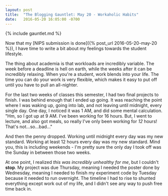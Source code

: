 ```yaml
---
layout: post
title:  "The Blogging Gauntlet: May 20 - Workaholic Habits"
date:   2016-05-20 16:05:00 -0700
---
```


{% include gauntlet.md %}

Now that my [NIPS submission is done]({% post_url 2016-05-20-may-20 %}), I have
time to write a bit about my feelings towards the student lifestyle.

The thing about academia is that workloads are incredibly variable. The week
before a deadline is hell on earth, while the weeks after it can be incredibly
relaxing. When you're a student, work blends into your life. The time you can
do your work is very flexible, which makes it easy to put off until you have
to pull an all-nighter.

For the last two weeks of classes this semester, I had two final projects
to finish. I was behind enough that I ended up going. It was reaching
the point where I was waking up, going into lab, and not leaving until midnight,
every single day. One day, I noticed it was 1 AM, and did some mental
calculation. "Hm, so I got up at 9 AM. I've been working for 16 hours. But,
I went to lecture, and also got meals, so really I've only been working
for *12* hours! That's not...so...bad..."

And then the penny dropped. Working until midnight every day was my new standard.
Working at least 12 hours every day was my new standard. Mind you, this is
including weekends - I'm pretty sure the only day I took off was the Sunday
in between those two weeks.

At one point, I realized *this was incredibly unhealthy for me*, but I
couldn't **stop**. My project was due Thursday, meaning I needed the poster
done by Wednesday, meaning I needed to finish my experiment code by Tuesday
because it needed to run overnight. The timeline I had to rise to shunted
everything except work out of my life, and I didn't see any way to push free time
back in.
